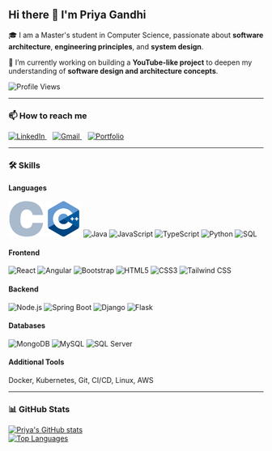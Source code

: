 ## Hi there 👋 I'm **Priya Gandhi**

🎓 I am a Master's student in Computer Science, passionate about **software architecture**, **engineering principles**, and **system design**.

🚀 I’m currently working on building a **YouTube-like project** to deepen my understanding of **software design and architecture concepts**.

![Profile Views](https://komarev.com/ghpvc/?username=PriyaGandhi311&label=Profile%20Views&color=0e75b6&style=flat)

---

### 📫 How to reach me

<a href="https://www.linkedin.com/in/pg46/" target="_blank">
  <img src="https://cdn.jsdelivr.net/gh/devicons/devicon/icons/linkedin/linkedin-original.svg" alt="LinkedIn" width="40" />
</a>
&nbsp;&nbsp;
<a href="mailto:pgandhi4@ncsu.edu" target="_blank">
  <img src="https://upload.wikimedia.org/wikipedia/commons/7/7e/Gmail_icon_%282020%29.svg" alt="Gmail" width="40" />
</a>
&nbsp;&nbsp;
<a href="https://your-portfolio-link.com" target="_blank">
  <img src="https://cdn-icons-png.flaticon.com/512/841/841364.png" alt="Portfolio" width="40" />
</a>

---

### 🛠️ Skills

#### **Languages**
<!-- <p>

  <img src="https://cdn.jsdelivr.net/gh/devicons/devicon/icons/cplusplus/cplusplus-original.svg" alt="C++" width="40" />
  <img src="https://cdn.jsdelivr.net/gh/devicons/devicon/icons/java/java-original.svg" alt="Java" width="40" />
  <img src="https://cdn.jsdelivr.net/gh/devicons/devicon/icons/python/python-original.svg" alt="Python" width="40" />
  <img src="https://cdn.jsdelivr.net/gh/devicons/devicon/icons/javascript/javascript-original.svg" alt="JavaScript" width="40" />
  <img src="https://cdn.jsdelivr.net/gh/devicons/devicon/icons/typescript/typescript-original.svg" alt="TypeScript" width="40" />
  <img src="https://www.vectorlogo.zone/logos/mysql/mysql-horizontal.svg" alt="MySQL" width="40"/>
  <img src="https://cdn.jsdelivr.net/gh/devicons/devicon/icons/ruby/ruby-original.svg" alt="Ruby" width="40" />
</p>
-->
<p>
  <img src="https://raw.githubusercontent.com/devicons/devicon/master/icons/c/c-original.svg" alt="C" width="70" />
  <img src="https://raw.githubusercontent.com/devicons/devicon/master/icons/cplusplus/cplusplus-original.svg" alt="C++" width="70" />
  <img src="https://www.vectorlogo.zone/logos/java/java-horizontal.svg" alt="Java" width="120" />
  <img src="https://www.vectorlogo.zone/logos/javascript/javascript-horizontal.svg" alt="JavaScript" width="120" />
  <img src="https://www.vectorlogo.zone/logos/typescriptlang/typescriptlang-ar21.svg" alt="TypeScript" width="120" />
  <img src="https://www.vectorlogo.zone/logos/python/python-horizontal.svg" alt="Python" width="120" />
  <img src="https://www.vectorlogo.zone/logos/mysql/mysql-horizontal.svg" alt="SQL" width="120" />
</p>

#### **Frontend**
<!-- <p>
  <img src="https://cdn.jsdelivr.net/gh/devicons/devicon/icons/react/react-original.svg" alt="React" width="40" />
  <img src="https://cdn.jsdelivr.net/gh/devicons/devicon/icons/angularjs/angularjs-original.svg" alt="Angular" width="40" />
  <img src="https://cdn.jsdelivr.net/gh/devicons/devicon/icons/bootstrap/bootstrap-original.svg" alt="Bootstrap" width="40" />
  <img src="https://cdn.jsdelivr.net/gh/devicons/devicon/icons/html5/html5-original.svg" alt="HTML5" width="40" />
  <img src="https://cdn.jsdelivr.net/gh/devicons/devicon/icons/css3/css3-original.svg" alt="CSS3" width="40" />
  <img src="https://cdn.jsdelivr.net/gh/devicons/devicon/icons/tailwindcss/tailwindcss-original.svg" alt="Tailwind" width="40" />
</p>
-->

<p>
  <img src="https://www.vectorlogo.zone/logos/reactjs/reactjs-ar21.svg" alt="React" height="50" />
  <img src="https://www.vectorlogo.zone/logos/angular/angular-ar21.svg" alt="Angular" height="50" />
  <img src="https://www.vectorlogo.zone/logos/getbootstrap/getbootstrap-ar21.svg" alt="Bootstrap" height="50" />
  <img src="https://www.vectorlogo.zone/logos/w3_html5/w3_html5-ar21.svg" alt="HTML5" height="50" />
  <img src="https://www.vectorlogo.zone/logos/w3_css/w3_css-ar21.svg" alt="CSS3" height="50" />
  <img src="https://www.vectorlogo.zone/logos/tailwindcss/tailwindcss-ar21.svg" alt="Tailwind CSS" height="50" />
</p>

#### **Backend**
<!-- <p>
  <img src="https://cdn.jsdelivr.net/gh/devicons/devicon/icons/nodejs/nodejs-original.svg" alt="Node.js" width="40" />
  <img src="https://cdn.jsdelivr.net/gh/devicons/devicon/icons/spring/spring-original.svg" alt="Spring Boot" width="40" />
  <img src="https://cdn.jsdelivr.net/gh/devicons/devicon/icons/django/django-plain.svg" alt="Django" width="40" />
  <img src="https://cdn.jsdelivr.net/gh/devicons/devicon/icons/flask/flask-original.svg" alt="Flask" width="40" />
</p> -->

<p>
  <img src="https://www.vectorlogo.zone/logos/nodejs/nodejs-horizontal.svg" alt="Node.js" height="50" />
  <img src="https://www.vectorlogo.zone/logos/springio/springio-ar21.svg" alt="Spring Boot" height="50" />
  <img src="https://www.vectorlogo.zone/logos/djangoproject/djangoproject-ar21.svg" alt="Django" height="50" />
  <img src="https://www.vectorlogo.zone/logos/pocoo_flask/pocoo_flask-ar21.svg" alt="Flask" height="50" />
</p>


#### **Databases**
<!-- <p>
  <img src="https://cdn.jsdelivr.net/gh/devicons/devicon/icons/mongodb/mongodb-original.svg" alt="MongoDB" width="40" />
  <img src="https://www.vectorlogo.zone/logos/mysql/mysql-horizontal.svg" alt="MySQL" width="100"/> <b>MySQL</b>
  <img src="https://cdn.jsdelivr.net/gh/devicons/devicon/icons/microsoftsqlserver/microsoftsqlserver-plain.svg" alt="SQL Server" width="40" />
</p>

-->

<p>
  <img src="https://www.vectorlogo.zone/logos/mongodb/mongodb-ar21.svg" alt="MongoDB" height="50" />
  <img src="https://www.vectorlogo.zone/logos/mysql/mysql-horizontal.svg" alt="MySQL" height="50" />
  <img src="https://www.vectorlogo.zone/logos/microsoft_sql_server/microsoft_sql_server-ar21.svg" alt="SQL Server" height="50" />
</p>


#### **Additional Tools**
Docker, Kubernetes, Git, CI/CD, Linux, AWS

---

### 📊 GitHub Stats

<a href="https://github.com/PriyaGandhi311">
  <img src="https://github-readme-stats.vercel.app/api?username=PriyaGandhi311&show_icons=true&theme=tokyonight" alt="Priya's GitHub stats" />
</a>

<br/>

<a href="https://github.com/PriyaGandhi311">
  <img src="https://github-readme-stats.vercel.app/api/top-langs/?username=PriyaGandhi311&layout=compact&theme=tokyonight" alt="Top Languages" />
</a>
